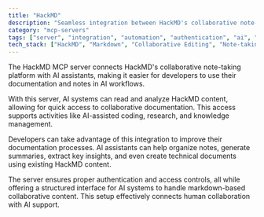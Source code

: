 ```yaml
---
title: "HackMD"
description: "Seamless integration between HackMD's collaborative note-taking platform and AI assistants."
category: "mcp-servers"
tags: ["server", "integration", "automation", "authentication", "ai", "collaborative note-taking", "documentation", "AI assistants"]
tech_stack: ["HackMD", "Markdown", "Collaborative Editing", "Note-taking", "Knowledge Management", "AI Integration"]
---
```


The HackMD MCP server connects HackMD's collaborative note-taking platform with AI assistants, making it easier for developers to use their documentation and notes in AI workflows.

With this server, AI systems can read and analyze HackMD content, allowing for quick access to collaborative documentation. This access supports activities like AI-assisted coding, research, and knowledge management.

Developers can take advantage of this integration to improve their documentation processes. AI assistants can help organize notes, generate summaries, extract key insights, and even create technical documents using existing HackMD content.

The server ensures proper authentication and access controls, all while offering a structured interface for AI systems to handle markdown-based collaborative content. This setup effectively connects human collaboration with AI support.